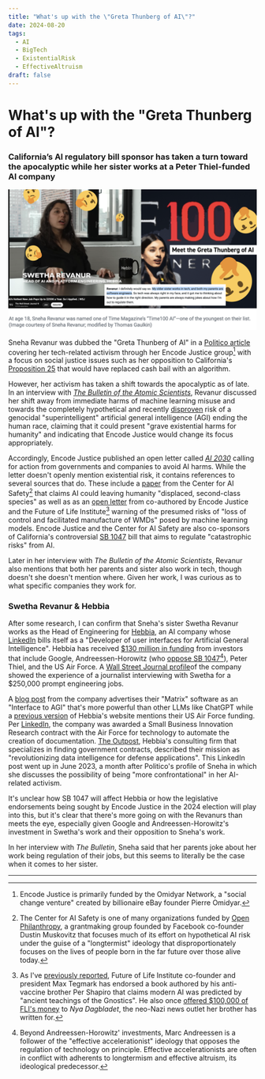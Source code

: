 ```yaml
---
title: "What's up with the \"Greta Thunberg of AI\"?"
date: 2024-08-20
tags:
  - AI
  - BigTech
  - ExistentialRisk
  - EffectiveAltruism
draft: false
---
```

# What's up with the "Greta Thunberg of AI"?
### California’s AI regulatory bill sponsor has taken a turn toward the apocalyptic while her sister works at a Peter Thiel-funded AI company
![Screenshots of Sneha Revanur, the "Greta Thunberg of AI" and her interview saying her sister work contrasted with a screenshot of Wall Street Journal's video about Hebbia and Swetha Revanur](../images/ai-greta-thunberg/greta-thunberg-ai.png)

Sneha Revanur was dubbed the "Greta Thunberg of AI" in a [Politico article](https://www.politico.com/newsletters/digital-future-daily/2023/05/01/meet-the-greta-thunberg-of-ai-00094709)  covering her tech-related activism through her Encode Justice group[^1] with a focus on social justice issues such as her opposition to California's  [Proposition 25](https://ballotpedia.org/California_Proposition_25,_Replace_Cash_Bail_with_Risk_Assessments_Referendum_(2020)) that would have replaced cash bail with an algorithm. 

However, her activism has taken a shift towards the apocalyptic as of late. In an interview with *[The Bulletin of the Atomic Scientists](https://thebulletin.org/premium/2024-01/interview-with-sneha-revanur-the-greta-thunberg-of-ai/)*, Revanur discussed her shift away from immediate harms of machine learning misuse and towards the completely hypothetical and recently [disproven](https://www.bath.ac.uk/announcements/ai-poses-no-existential-threat-to-humanity-new-study-finds/) risk of a genocidal "superintelligent" artificial general intelligence (AGI) ending the human race, claiming that it could present "grave existential harms for humanity" and indicating that Encode Justice would change its focus appropriately.

Accordingly, Encode Justice published an open letter called *[AI 2030](https://ai2030.encodejustice.org/)* calling for action from governments and companies to avoid AI harms. While the letter doesn't openly mention existential risk, it contains references to several sources that do. These include a [paper](https://arxiv.org/pdf/2306.12001) from the Center for AI Safety[^2] that claims AI could leaving humanity "displaced, second-class species" as well as as an [open letter](https://futureoflife.org/open-letter/ai-policy-for-a-better-future-on-addressing-both-present-harms-and-emerging-threats/) from co-authored by Encode Justice and the Future of Life Institute[^3] warning of the presumed risks of "loss of control and facilitated manufacture of WMDs" posed by machine learning models. Encode Justice and the Center for AI Safety are also co-sponsors of California's controversial [SB 1047](https://leginfo.legislature.ca.gov/faces/billNavClient.xhtml?bill_id=202320240SB1047) bill that aims to regulate "catastrophic risks" from AI.

Later in her interview with *The Bulletin of the Atomic Scientists*, Revanur also mentions that both her parents and sister also work in tech, though doesn't she doesn't mention where. Given her work, I was curious as to what specific companies they work for.
### Swetha Revanur & Hebbia

After some research, I can confirm that Sneha's sister Swetha Revanur works as the Head of Engineering for [Hebbia](https://www.hebbia.ai/), an AI company whose [LinkedIn](https://www.linkedin.com/company/hebbia/) bills itself as a "Developer of user interfaces for Artificial General Intelligence". Hebbia has received [$130 million in funding](https://techcrunch.com/2024/07/09/ai-startup-hebbia-rased-130m-at-a-700m-valuation-on-13-million-of-profitable-revenue) from investors that include Google, Andreessen-Horowitz (who [oppose SB 1047](https://stopsb1047.com/)[^4]), Peter Thiel, and the US Air Force. A [Wall Street Journal profile](https://www.wsj.com/video/series/joanna-stern-personal-technology/the-hot-new-ai-job-thats-paying-up-to-250k/603569F6-C91C-4ABC-90C7-C6DA97BB0AE5)of the company showed the experience of a journalist interviewing with Swetha for a $250,000 prompt engineering jobs.

A [blog post](https://www.hebbia.ai/blog/introducing-matrix-the-interface-to-agi) from the company advertises their "Matrix" software as an "Interface to AGI" that's more powerful than other LLMs like ChatGPT while a [previous version](https://web.archive.org/web/20240411185951/https://www.hebbia.ai/) of Hebbia's website mentions their US Air Force funding. Per [LinkedIn](https://www.linkedin.com/posts/theoutpost_ai-governmentinnovation-defense-activity-7079466897724854275-KirB), the company was awarded a Small Business Innovation Research contract with the Air Force for technology to automate the creation of documentation. [The Outpost](https://theoutpost.com/), Hebbia's consulting firm that specializes in finding government contracts, described their mission as "revolutionizing data intelligence for defense applications". This LinkedIn post went up in June 2023, a month after Politico's profile of Sneha in which she discusses the possibility of being "more confrontational" in her AI-related activism.


It's unclear how SB 1047 will affect Hebbia or how the legislative endorsements being sought by Encode Justice in the 2024 election will play into this, but it's clear that there's more going on with the Revanurs than meets the eye, especially given Google and Andreessen-Horowitz's investment in Swetha's work and their opposition to Sneha's work. 

In her interview with *The Bulletin*, Sneha said that her parents joke about her work being regulation of their jobs, but this seems to literally be the case when it comes to her sister.

---

[^1]: Encode Justice is primarily funded by the Omidyar Network, a "social change venture" created by billionaire eBay founder Pierre Omidyar.
[^2]: The Center for AI Safety is one of many organizations funded by [Open Philanthropy](https://www.openphilanthropy.org/grants/?focus-area=potential-risks-advanced-ai), a grantmaking group founded by Facebook co-founder Dustin Muskovitz that focuses much of its effort on hypothetical AI risk under the guise of a "longtermist" ideology that disproportionately focuses on the lives of people born in the far future over those alive today.
[^3]: As I've [previously reported](https://medium.com/@collegehill/max-tegmark-ai-conspiracy-theories-and-the-swedish-right-an-investigation-5c70eea21b56), Future of Life Institute co-founder and president Max Tegmark has endorsed a book authored by his anti-vaccine brother Per Shapiro that claims modern AI was predicted by "ancient teachings of the Gnostics". He also once [offered $100,000 of FLI's money](https://expo.se/nyhet/elon-musk-funded-nonprofit-run-mit-professor-offered-finance-swedish-pro-nazi-group/) to *Nya Dagbladet*, the neo-Nazi news outlet her brother has written for.
[^4]: Beyond Andreessen-Horowitz' investments, Marc Andreessen is a follower of the "effective accelerationist" ideology that opposes the regulation of technology on principle. Effective accelerationists are often in conflict with adherents to longtermism and effective altruism, its ideological predecessor.
